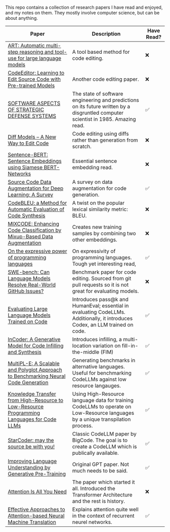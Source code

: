 This repo contains a collection of research papers I have read and enjoyed, and my notes on them. They mostly involve computer science, but can be about anything. 

| Paper | Description | Have Read? |
|-------| ------------| -----------|
| [ART: Automatic multi-step reasoning and tool-use for large language models](https://arxiv.org/abs/2303.09014) | A tool based method for code editing. |❌|
| [CodeEditor: Learning to Edit Source Code with Pre-trained Models](https://arxiv.org/pdf/2210.17040.pdf) | Another code editing paper. |❌|
|[SOFTWARE ASPECTS OF STRATEGIC DEFENSE SYSTEMS](https://dl.acm.org/doi/pdf/10.1145/214956.214961 ) | The state of software engineering and predictions on its future written by a disgruntled computer scientist in 1985. Amazing read. |✅|
|[Diff Models – A New Way to Edit Code](https://carper.ai/diff-models-a-new-way-to-edit-code/) | Code editing using diffs rather than generation from scratch. | ❌|
| [Sentence-BERT: Sentence Embeddings using Siamese BERT-Networks](https://arxiv.org/abs/1908.10084)| Essential sentence embedding read. |❌|
|[Source Code Data Augmentation for Deep Learning: A Survey](https://arxiv.org/pdf/2305.19915.pdf) | A survey on data augmentation for code generation. |✅|
| [CodeBLEU: a Method for Automatic Evaluation of Code Synthesis](https://arxiv.org/abs/2009.10297 ) | A twist on the popular lexical similarity metric: BLEU. |❌|
|[MIXCODE: Enhancing Code Classification by Mixup-Based Data Augmentation](https://arxiv.org/pdf/2210.03003.pdf) | Creates new training samples by combining two other embeddings. |❌|
|[On the expressive power of programming languages](https://www.sciencedirect.com/science/article/pii/016764239190036W) | On expressivity of programming languages. Tough yet interesting read, |✅|
|[SWE-bench: Can Language Models Resolve Real-World GitHub Issues?](https://arxiv.org/abs/2310.06770) | Benchmark paper for code editing. Sourced from git pull requests so it is not great for evaluating models. |❌|
|[Evaluating Large Language Models Trained on Code](https://arxiv.org/abs/2107.03374) | Introduces pass@k and HumanEval; essential in evaluating CodeLLMs. Additionally, it introduces Codex, an LLM trained on code. |✅|
|[InCoder: A Generative Model for Code Infilling and Synthesis](https://arxiv.org/abs/2204.05999) | Introduces infilling, a multi-location variation on fill-in-the-middle (FIM) |✅|
|[MultiPL-E: A Scalable and Polyglot Approach to Benchmarking Neural Code Generation](https://ieeexplore.ieee.org/document/10103177) | Generating benchmarks in alternative languages. Useful for benchmarking CodeLLMs against low resource langauges. |✅|
|[Knowledge Transfer from High-Resource to Low-Resource Programming Languages for Code LLMs](https://arxiv.org/abs/2308.09895) | Using High-Resource language data for training CodeLLMs to operate on Low-Resource languages by a unique transpilation process. |✅|
|[StarCoder: may the source be with you!](https://arxiv.org/abs/2305.06161) | Classic CodeLLM paper by BigCode. The goal is to create a CodeLLM which is publically available.|✅|
|[Improving Language Understanding by Generative Pre-Training](https://cdn.openai.com/research-covers/language-unsupervised/language_understanding_paper.pdf) | Original GPT paper. Not much needs to be said. |✅|
|[Attention Is All You Need](https://arxiv.org/abs/1706.03762) | The paper which started it all. Introduced the Transformer Architecture and the rest is history. |❌|
|[Effective Approaches to Attention-based Neural Machine Translation](https://arxiv.org/pdf/1508.04025.pdf)|Explains attention quite well in the context of recurrent neurel networks.|✅|

